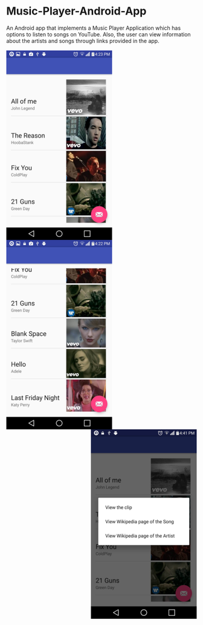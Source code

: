 # Music-Player-Android-App
An Android app that implements a Music Player Application which has options to listen to songs on YouTube. Also, the user can view information about the artists and songs through links provided in the app.
<br><br>
<a href="url"><img src="https://github.com/sbajaj7/Music-Player-Android-App/blob/master/one.png" align="left" height="500" width="280" ></a>
<a href="url"><img src="https://github.com/sbajaj7/Music-Player-Android-App/blob/master/two.png" align="center" height="500" width="280" ></a>
<a href="url"><img src="https://github.com/sbajaj7/Music-Player-Android-App/blob/master/three.png" align="right" height="500" width="280" ></a>
